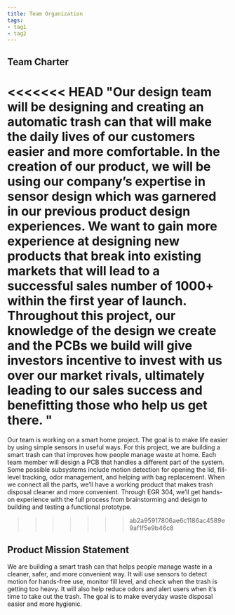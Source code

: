 ```yaml
---
title: Team Organization
tags:
- tag1
- tag2
---
```


## Team Charter

<<<<<<< HEAD
"Our design team will be designing and creating an automatic trash can that will make the daily lives of our customers easier and more comfortable. In the creation of our product, we will be using our company’s expertise in sensor design which was garnered in our previous product design experiences. We want to gain more experience at designing new products that break into existing markets that will lead to a successful sales number of 1000+ within the first year of launch. Throughout this project, our knowledge of the design we create and the PCBs we build will give investors incentive to invest with us over our market rivals, ultimately leading to our sales success and benefitting those who help us get there.
"
=======
Our team is working on a smart home project. The goal is to make life easier by using simple sensors in useful ways. For this project, we are building a smart trash can that improves how people manage waste at home. Each team member will design a PCB that handles a different part of the system. Some possible subsystems include motion detection for opening the lid, fill-level tracking, odor management, and helping with bag replacement. When we connect all the parts, we’ll have a working product that makes trash disposal cleaner and more convenient. Through EGR 304, we’ll get hands-on experience with the full process from brainstorming and design to building and testing a functional prototype.
>>>>>>> ab2a95917806ae6c1186ac4589e9af1f5e9b46c8

## Product Mission Statement

We are building a smart trash can that helps people manage waste in a cleaner, safer, and more convenient way. It will use sensors to detect motion for hands-free use, monitor fill level, and check when the trash is getting too heavy. It will also help reduce odors and alert users when it’s time to take out the trash. The goal is to make everyday waste disposal easier and more hygienic.
